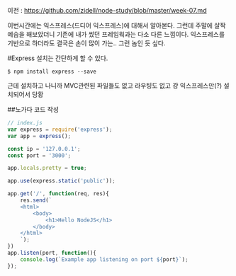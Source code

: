 이전 : https://github.com/zidell/node-study/blob/master/week-07.md

이번시간에는 익스프레스(드디어 익스프레스)에 대해서 알아본다. 그런데 주말에 살짝 예습을 해보았더니 기존에 내가 썼던 프레임웍과는 다소 다른 느낌이다.
익스프레스를 기반으로 하더라도 결국은 손이 많이 가는.. 그런 놈인 듯 싶다.

#Express
설치는 간단하게 할 수 있다.
```
$ npm install express --save
```
근데 설치하고 나니까 MVC관련된 파일들도 없고 라우팅도 없고 걍 익스프레스만(?) 설치되어서 당황


##노가다 코드 작성
```javascript
// index.js
var express = require('express');
var app = express();

const ip = '127.0.0.1';
const port = '3000';

app.locals.pretty = true;

app.use(express.static('public'));

app.get('/', function(req, res){
	res.send(`
	<html>
		<body>
			<h1>Hello NodeJS</h1>
		</body>
	</html>
	`);
})
app.listen(port, function(){
	console.log(`Example app listening on port ${port}`);
});
```


##





